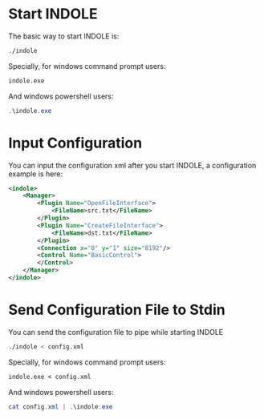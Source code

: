 # Start INDOLE

The basic way to start INDOLE is:

```sh
./indole
```

Specially, for windows command prompt users:

```cmd
indole.exe
```

And windows powershell users:

```powershell
.\indole.exe
```

# Input Configuration

You can input the configuration xml after you start INDOLE, a configuration example is here:

```xml
<indole>
    <Manager>
        <Plugin Name="OpenFileInterface">
            <FileName>src.txt</FileName>
        </Plugin>
        <Plugin Name="CreateFileInterface">
            <FileName>dst.txt</FileName>
        </Plugin>
        <Connection x="0" y="1" size="8192"/>
        <Control Name="BasicControl">
        </Control>
    </Manager>
</indole>
```

# Send Configuration File to Stdin

You can send the configuration file to pipe while starting INDOLE

```sh
./indole < config.xml
```

Specially, for windows command prompt users:

```cmd
indole.exe < config.xml
```

And windows powershell users:

```powershell
cat config.xml | .\indole.exe
```